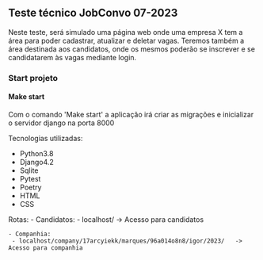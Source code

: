 ## Teste técnico JobConvo 07-2023
Neste teste, será simulado uma página web onde uma empresa X tem 
a área para poder cadastrar, atualizar e deletar vagas. Teremos também
a área destinada aos candidatos, onde os mesmos poderão se inscrever
e se candidatarem às vagas mediante login.

### Start projeto
#### Make start
Com o comando 'Make start' a aplicação irá criar as migrações e inicializar o servidor django na porta 8000

Tecnologias utilizadas:
 - Python3.8
 - Django4.2
 - Sqlite
 - Pytest
 - Poetry
 - HTML
 - CSS
 
Rotas:
    - Candidatos:
     - localhost/   -> Acesso para candidatos

     
    - Companhia:
     - localhost/company/17arcyiekk/marques/96a014o8n8/igor/2023/   -> Acesso para companhia